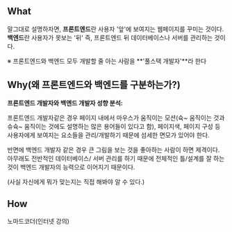 ---
---

## What

말그대로 설명하자면, **프론트엔드**란 사용자 '앞'에 보여지는 웹페이지를 꾸미는 것이다. **백엔드**란 사용자가 못보는 '뒤' 즉, 프론트엔드 뒤 데이터베이스나 서버를 관리하는 것이다.

※ 프론트엔드와 백엔드 모두 개발할 줄 아는 사람을 **'풀스택 개발자'**라 한다

## Why(왜 프론트엔드와 백엔드를 구분하는가?)

**프론트엔드 개발자와 백엔드 개발자 성향 분석:**

프론트엔드 개발자같은 경우 페이지 내에서 마우스가 움직이는 모션(슉~ 움직이는 것과 슈슉~ 움직이는 것에도 설명하는 많은 용어들이 있다고 함), 페이지색, 페이지 구성 등 사용자에게 보여지는 요소들을 관리/개발하기 때문에 섬세한 면모가 있어야 한다.

반면에 백엔드 개발자 같은 경우 큰 그림을 보는 것을 좋아하는 사람이 하면 제격이다. 아무래도 전반적인 데이터베이스/ 서버 관리를 하기 때문에 전체적인 틀/설계를 잘 하는 것이 백엔드 개발자의 능력으로 이어지기 때문이다.

(사실 자신에게 뭐가 맞는지는 직접 해봐야 알 수 있다.)

## How

노마드코더(인터넷 강의)